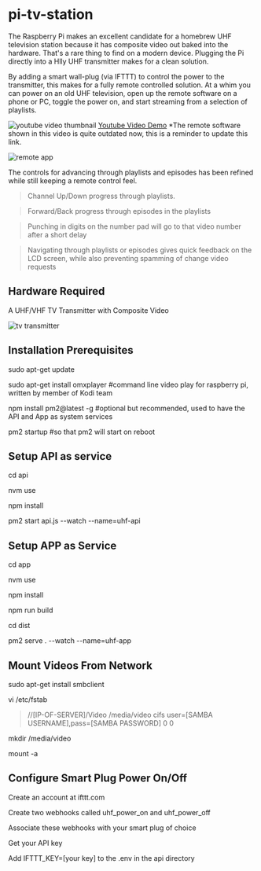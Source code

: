 # pi-tv-station

The Raspberry Pi makes an excellent candidate for a homebrew UHF television station because it has composite video out baked into the hardware. That's a rare thing to find on a modern device. Plugging the Pi directly into a Hlly UHF transmitter makes for a clean solution. 

By adding a smart wall-plug (via IFTTT) to control the power to the transmitter, this makes for a fully remote controlled solution. At a whim you can power on an old UHF television, open up the remote software on a phone or PC, toggle the power on, and start streaming from a selection of playlists.

![youtube video thumbnail](https://raw.githubusercontent.com/ssshake/pi-tv-station/master/docs/covertitle.jpg)
[Youtube Video Demo](https://www.youtube.com/watch?v=cm9PoflKxNo&fbclid=IwAR2Gw8_QLGf8oV3qyyU5farEgbrHSqjyMK0ZQgp9mXTgAVxfp5L8BNI3iYk)
*The remote software shown in this video is quite outdated now, this is a reminder to update this link.

![remote app](https://raw.githubusercontent.com/ssshake/pi-uhf-tv-station/master/docs/Annotation%202020-07-31%20204636.jpg)

The controls for advancing through playlists and episodes has been refined while still keeping a remote control feel. 

> Channel Up/Down progress through playlists. 

> Forward/Back progress through episodes in the playlists

> Punching in digits on the number pad will go to that video number after a short delay

> Navigating through playlists or episodes gives quick feedback on the LCD screen, while also preventing spamming of change video requests


## Hardware Required

A UHF/VHF TV Transmitter with Composite Video 

![tv transmitter](https://raw.githubusercontent.com/ssshake/pi-tv-station/master/docs/tvtransmitter.jpg)

## Installation Prerequisites

sudo apt-get update

sudo apt-get install omxplayer #command line video play for raspberry pi, written by member of Kodi team

npm install pm2@latest -g #optional but recommended, used to have the API and App as system services

pm2 startup #so that pm2 will start on reboot


## Setup API as service

cd api

nvm use

npm install

pm2 start api.js --watch --name=uhf-api


## Setup APP as Service

cd app

nvm use

npm install

npm run build

cd dist

pm2 serve . --watch --name=uhf-app


## Mount Videos From Network

sudo apt-get install smbclient

vi /etc/fstab

> //[IP-OF-SERVER]/Video /media/video cifs user=[SAMBA USERNAME],pass=[SAMBA PASSWORD] 0 0

mkdir /media/video

mount -a


## Configure Smart Plug Power On/Off

Create an account at ifttt.com

Create two webhooks called uhf_power_on and uhf_power_off

Associate these webhooks with your smart plug of choice

Get your API key

Add IFTTT_KEY=[your key] to the .env in the api directory

